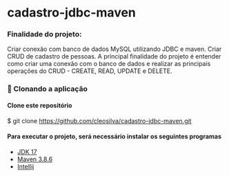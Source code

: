 # cadastro-jdbc-maven

### Finalidade do projeto:
Criar conexão com banco de dados MySQL utilizando JDBC e maven. Criar CRUD de cadastro de pessoas. A principal finalidade do projeto é entender como criar 
uma conexão com o banco de dados e realizar as principais operações do CRUD - CREATE, READ, UPDATE e DELETE.


### 🎲 Clonando a aplicação

#### Clone este repositório
$ git clone <https://github.com/cleosilva/cadastro-jdbc-maven.git>

#### Para executar o projeto, será necessário instalar os seguintes programas
- [JDK 17](https://www.oracle.com/java/technologies/downloads/)
- [Maven 3.8.6](https://maven.apache.org/download.cgi)
- [Intellij](https://www.jetbrains.com/pt-br/idea/download/#section=windows) 
